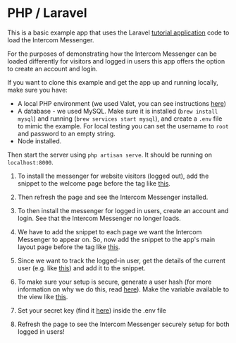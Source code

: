 # PHP / Laravel

This is a basic example app that uses the Laravel [tutorial application](https://laravel-news.com/your-first-laravel-application) code to load the Intercom Messenger.

For the purposes of demonstrating how the Intercom Messenger can be loaded differently for visitors and logged in users this app offers the option to create an account and login.

If you want to clone this example and get the app up and running locally, make sure you have:
- A local PHP environment (we used Valet, you can see instructions [here](https://laravel.com/docs/5.3/valet#valet-or-homestead))
- A database - we used MySQL. Make sure it is installed (`brew install mysql`) and running (`brew services start mysql`), and create a `.env` file to mimic the example. For local testing you can set the username to `root` and password to an empty string.
- Node installed.

Then start the server using `php artisan serve`. It should be running on `localhost:8000`.

1. To install the messenger for website visitors (logged out), add the snippet to the welcome page before the </body> tag like [this](https://github.com/intercom/intercom-install-examples/blob/master/php-laravel/resources/views/welcome.blade.php#L94).
1. Then refresh the page and see the Intercom Messenger installed.


1. To then install the messenger for logged in users, create an account and login. See that the Intercom Messenger no longer loads.
1. We have to add the snippet to each page we want the Intercom Messenger to appear on. So, now add the snippet to the app's main layout page before the </body> tag like [this](https://github.com/intercom/intercom-install-examples/blob/master/php-laravel/resources/views/layouts/app.blade.php#L79).
1. Since we want to track the logged-in user, get the details of the current user (e.g. like [this](https://github.com/intercom/intercom-install-examples/blob/master/php-laravel/resources/views/layouts/app.blade.php#L82)) and add it to the snippet.
1. To make sure your setup is secure, generate a user hash (for more information on why we do this, read [here](https://docs.intercom.com/configure-intercom-for-your-product-or-site/staying-secure/enable-identity-verification-on-your-web-product)). Make the variable available to the view like [this](https://github.com/intercom/intercom-install-examples/blob/master/php-laravel/app/Http/Controllers/HomeController.php#L27-L28).
1. Set your secret key (find it [here](https://app.intercom.io/a/apps/_/settings/identity-verification/web)) inside the .env file
1. Refresh the page to see the Intercom Messenger securely setup for both logged in users!
